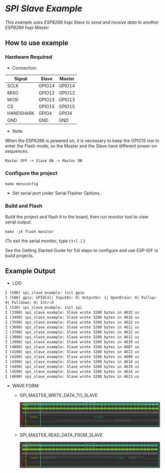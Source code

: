 # _SPI Slave Example_  

_This example uses ESP8266 hspi Slave to send and receive data to another ESP8266 hspi Master_

## How to use example  

### Hardware Required  

* Connection:  

| Signal    | Slave  | Master |
|-----------|--------|--------|
| SCLK      | GPIO14 | GPIO14 |
| MISO      | GPIO12 | GPIO12 |
| MOSI      | GPIO13 | GPIO13 |
| CS        | GPIO15 | GPIO15 |
| HANDSHARK | GPIO4  | GPIO4  |
| GND       | GND    | GND    |

* Note:

When the ESP8266 is powered on, it is necessary to keep the GPIO15 low to enter the Flash mode, so the Master and the Slave have different power-on sequences.

```
Master OFF -> Slave ON -> Master ON
```

### Configure the project  

```
make menuconfig
```

* Set serial port under Serial Flasher Options.


### Build and Flash  

Build the project and flash it to the board, then run monitor tool to view serial output:

```
make -j4 flash monitor
```

(To exit the serial monitor, type ``Ctrl-]``.)

See the Getting Started Guide for full steps to configure and use ESP-IDF to build projects.

## Example Output  

* LOG:  

```
I (500) spi_slave_example: init gpio
I (500) gpio: GPIO[4]| InputEn: 0| OutputEn: 1| OpenDrain: 0| Pullup: 0| Pulldown: 0| Intr:0 
I (520) spi_slave_example: init spi
I (3390) spi_slave_example: Slave wrote 3200 bytes in 4632 us
I (3490) spi_slave_example: Slave wrote 3200 bytes in 4616 us
I (3590) spi_slave_example: Slave wrote 3200 bytes in 4622 us
I (3690) spi_slave_example: Slave wrote 3200 bytes in 4611 us
I (3790) spi_slave_example: Slave wrote 3200 bytes in 4612 us
I (3890) spi_slave_example: Slave wrote 3200 bytes in 4612 us
I (3990) spi_slave_example: Slave wrote 3200 bytes in 4619 us
I (4090) spi_slave_example: Slave wrote 3200 bytes in 4607 us
I (4190) spi_slave_example: Slave wrote 3200 bytes in 4613 us
I (4290) spi_slave_example: Slave wrote 3200 bytes in 4609 us
I (4390) spi_slave_example: Slave wrote 3200 bytes in 4618 us
I (4490) spi_slave_example: Slave wrote 3200 bytes in 4619 us
I (4590) spi_slave_example: Slave wrote 3200 bytes in 4614 us
I (4690) spi_slave_example: Slave wrote 3200 bytes in 4613 us

```

* WAVE FORM:  

  - SPI_MASTER_WRITE_DATA_TO_SLAVE

    ![wave](wave_write_to_slave.png)  

  - SPI_MASTER_READ_DATA_FROM_SLAVE

    ![wave](wave_read_from_slave.png)